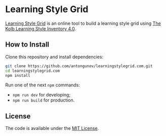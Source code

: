 # Learning Style Grid

[Learning Style Grid](http://learningstylegrid.com) is an online tool to build a learning style grid using [The Kolb Learning Style Inventory 4.0](https://www.researchgate.net/publication/303446688_The_Kolb_Learning_Style_Inventory_40_Guide_to_Theory_Psychometrics_Research_Applications).

## How to Install

Clone this repository and install dependencies:

```bash
git clone https://github.com/antongunov/learningstylegrid.com.git
cd learningstylegrid.com
npm install
```

Run one of the next `npm` commands:

* `npm run dev` for developing;
* `npm run build` for production.

## License

The code is available under the [MIT License](LICENSE).
